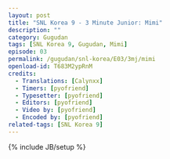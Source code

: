 ```yaml
---
layout: post
title: "SNL Korea 9 - 3 Minute Junior: Mimi"
description: ""
category: Gugudan
tags: [SNL Korea 9, Gugudan, Mimi]
episode: 03
permalink: /gugudan/snl-korea/E03/3mj/mimi
openload-id: T683M2ypRnM
credits:
  - Translations: [Calynxx]
  - Timers: [pyofriend]
  - Typesetter: [pyofriend]
  - Editors: [pyofriend]
  - Video by: [pyofriend]
  - Encoded by: [pyofriend]
related-tags: [SNL Korea 9]
---
```

{% include JB/setup %}
